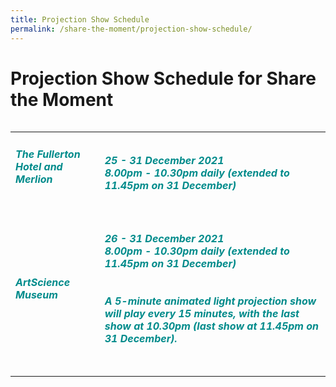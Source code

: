 ```yaml
---
title: Projection Show Schedule
permalink: /share-the-moment/projection-show-schedule/
---
```

# Projection Show Schedule for Share the Moment

<table class="table-v">
<table style="width:100%">
    <tr>
    <td>
     <h5><font color="darkcyan"><b>The Fullerton Hotel and Merlion</b></font></h5>
     <br>
    </td>
    <td>
      <h5><font color="darkcyan">25 - 31 December 2021</font>
      <font color="darkcyan"><br>8.00pm - 10.30pm daily (extended to 11.45pm on 31 December)</font>
<tr>
    <td>
     <h5><font color="darkcyan"><b>ArtScience Museum</b></font></h5>
     <br>
    </td>
    <td>
      <h5><font color="darkcyan">26 - 31 December 2021</font>
      <font color="darkcyan"><br>8.00pm - 10.30pm daily (extended to 11.45pm on 31 December)</font>
     <br>
      <br>
      <font color="darkcyan"><br>A 5-minute animated light projection show will play every 15 minutes, with the last show at 10.30pm (last show at 11.45pm on 31 December).</font></h5>
      <br>
<tr>